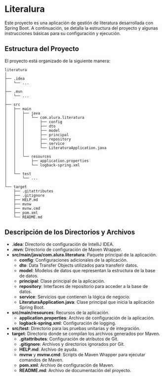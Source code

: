 # Literalura

Este proyecto es una aplicación de gestión de literatura desarrollada con Spring Boot. A continuación, se detalla la estructura del proyecto y algunas instrucciones básicas para su configuración y ejecución.

## Estructura del Proyecto

El proyecto está organizado de la siguiente manera:

```
literatura
│
├── .idea
│   └── ...
│
├── .mvn
│   └── ...
│
├── src
│   ├── main
│   │   ├── java
│   │   │   └── com.alura.literatura
│   │   │       ├── config
│   │   │       ├── dto
│   │   │       ├── model
│   │   │       ├── principal
│   │   │       ├── repository
│   │   │       ├── service
│   │   │       └── LiteraturaApplication.java
│   │   │
│   │   └── resources
│   │       ├── application.properties
│   │       └── logback-spring.xml
│   │
│   └── test
│       └── ...
│
└── target
    ├── .gitattributes
    ├── .gitignore
    ├── HELP.md
    ├── mvnw
    ├── mvnw.cmd
    ├── pom.xml
    └── README.md
```

## Descripción de los Directorios y Archivos

- **.idea**: Directorio de configuración de IntelliJ IDEA.
- **.mvn**: Directorio de configuración de Maven Wrapper.
- **src/main/java/com.alura.literatura**: Paquete principal de la aplicación.
    - **config**: Configuraciones adicionales de la aplicación.
    - **dto**: Data Transfer Objects utilizados para transferir datos.
    - **model**: Modelos de datos que representan la estructura de la base de datos.
    - **principal**: Clase principal de la aplicación.
    - **repository**: Interfaces de repositorio para acceder a la base de datos.
    - **service**: Servicios que contienen la lógica de negocio.
    - **LiteraturaApplication.java**: Clase principal que inicia la aplicación Spring Boot.
- **src/main/resources**: Recursos de la aplicación.
    - **application.properties**: Archivo de configuración de la aplicación.
    - **logback-spring.xml**: Configuración de logging.
- **src/test**: Directorio para las pruebas unitarias y de integración.
- **target**: Directorio donde se compilan los archivos generados por Maven.
    - **.gitattributes**: Configuración de atributos de Git.
    - **.gitignore**: Archivos y directorios ignorados por Git.
    - **HELP.md**: Archivo de ayuda.
    - **mvnw** y **mvnw.cmd**: Scripts de Maven Wrapper para ejecutar comandos de Maven.
    - **pom.xml**: Archivo de configuración de Maven.
    - **README.md**: Archivo de documentación del proyecto.

